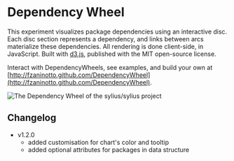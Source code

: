 Dependency Wheel
================

This experiment visualizes package dependencies using an interactive disc. Each disc section represents a dependency, and links between arcs materialize these dependencies. All rendering is done client-side, in JavaScript. Built with <a href="https://github.com/mbostock/d3">d3.js</a>, published with the MIT open-source license.

Interact with DependencyWheels, see examples, and build your own at [http://fzaninotto.github.com/DependencyWheel](http://fzaninotto.github.com/DependencyWheel).

![The Dependency Wheel of the sylius/sylius project](http://redotheweb.com/DependencyWheel/img/dependency_chord.gif)

## Changelog 

- v1.2.0
  - added customisation for chart's color and tooltip
  - added optional attributes for packages in data structure